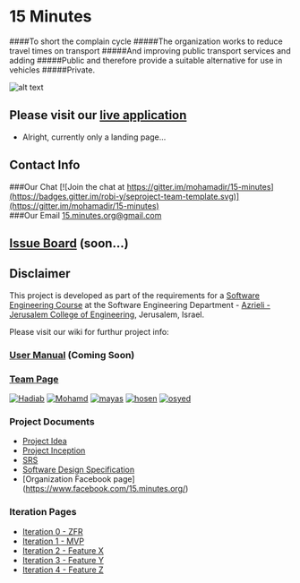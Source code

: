 # 15 Minutes
####To short the complain cycle
#####The organization works to reduce travel times on transport
#####And improving public transport services and adding
#####Public and therefore provide a suitable alternative for use in vehicles
#####Private.
<br />


![alt text](https://github.com/mohamadir/15-minutes/blob/master/logo.jpg "Logo Title Text 1")

## Please visit our [live application](https://15min.azurewebsites.net/)
- Alright, currently only a landing page...

## Contact Info
###Our Chat
[![Join the chat at https://gitter.im/mohamadir/15-minutes](https://badges.gitter.im/robi-y/seproject-team-template.svg)](https://gitter.im/mohamadir/15-minutes)
<br />
###Our Email
15.minutes.org@gmail.com


## [Issue Board](https://huboard.com/robi-y/seproject-team-template#/) (soon...)

## Disclaimer
This project is developed as part of the requirements for a [Software Engineering Course](https://github.com/jce-il/se-class/wiki) at the Software Engineering Department - [Azrieli - Jerusalem College of Engineering](http://www.jce.ac.il/), Jerusalem, Israel.

Please visit our wiki for furthur project info: 

### [User Manual](../../wiki/user-manual) (Coming Soon)

### [Team Page](../../wiki/team)
[![Hadiab](https://avatars2.githubusercontent.com/u/8047742?v=3&u=cb3649ac4510b5df3fbec80caef9f32f992263c6&s=140)](https://github.com/hadiab)
[![Mohamd](https://avatars3.githubusercontent.com/u/17565537?v=3&u=447f3952a4221744da8803cfb4599dddcf033a86&s=140)](https://github.com/mohamadir)
[![mayas]()](https://github.com/mayasma)
[![hosen](https://avatars0.githubusercontent.com/u/17565534?v=3&u=3830bc7eeef96087d0bdda7d0feb784f0feec245&s=140)](https://github.com/hosenja)
[![osyed](https://avatars3.githubusercontent.com/u/17565547?v=3&u=4725c9270895a13711af0c4785dd0c3b68047bc1&s=140)](https://github.com/osyejda)


### Project Documents
- [Project Idea](../../wiki/idea)
- [Project Inception](../../wiki/Project-Inception-and-Planing)
- [SRS](https://docs.google.com/document/d/1Oumfp4G0fV_jFVYWblNpYqtNVUUXgxXus80hDzfhKI0/pub)
- [Software Design Specification](../../wiki/sds)
- [Organization Facebook page] (https://www.facebook.com/15.minutes.org/)

### Iteration Pages
- [Iteration 0 - ZFR]()
- [Iteration 1 - MVP]()
- [Iteration 2 - Feature X]()
- [Iteration 3 - Feature Y]()
- [Iteration 4 - Feature Z]()
